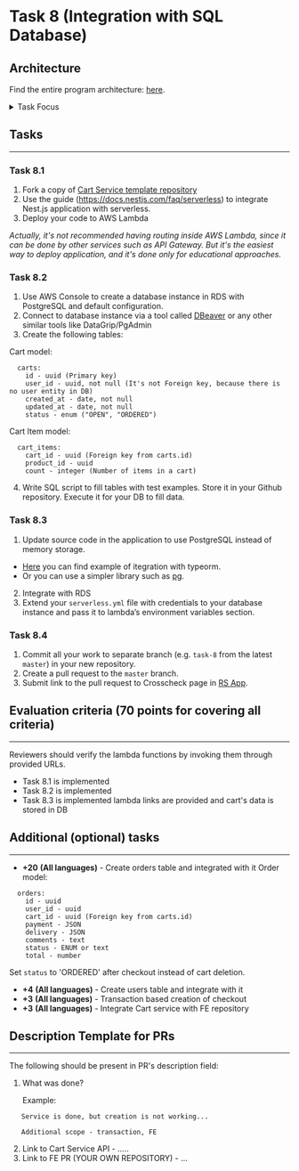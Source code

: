 # Task 8 (Integration with SQL Database)

## Architecture

Find the entire program architecture: [here](../Architecture.pdf).

<details>
  <summary>Task Focus</summary>

  The following image provides more info about task focus.

  <img src="./module_focus.png" />

</details>

## Tasks

---

### Task 8.1

1. Fork a copy of [Cart Service template repository](https://github.com/boale/rs-cart-api)
2. Use the guide (https://docs.nestjs.com/faq/serverless) to integrate Nest.js application with serverless. 
3. Deploy your code to AWS Lambda

_Actually, it's not recommended having routing inside AWS Lambda, since it can be done by other services such as API Gateway.
But it's the easiest way to deploy application, and it's done only for educational approaches._   


### Task 8.2

1. Use AWS Console to create a database instance in RDS with PostgreSQL and default configuration.
2. Connect to database instance via a tool called [DBeaver](https://dbeaver.io/download/) or any other similar tools like DataGrip/PgAdmin
3. Create the following tables:

Cart model:

```
  carts:
    id - uuid (Primary key)
    user_id - uuid, not null (It's not Foreign key, because there is no user entity in DB)
    created_at - date, not null
    updated_at - date, not null
    status - enum ("OPEN", "ORDERED") 

```

Cart Item model:

```
  cart_items:
    cart_id - uuid (Foreign key from carts.id)
    product_id - uuid
    count - integer (Number of items in a cart)
```


4. Write SQL script to fill tables with test examples. Store it in your Github repository. Execute it for your DB to fill data.

### Task 8.3

1. Update source code in the application to use PostgreSQL instead of memory storage.
- [Here](https://github.com/angry-coconut/nestjs-typeorm-example) you can find example of itegration with typeorm.
- Or you can use a simpler library such as [pg](https://www.npmjs.com/package/pg).
2. Integrate with RDS
3. Extend your `serverless.yml` file with credentials to your database instance and pass it to lambda’s environment variables section.

### Task 8.4

1. Commit all your work to separate branch (e.g. `task-8` from the latest `master`) in your new repository.
2. Create a pull request to the `master` branch.
3. Submit link to the pull request to Crosscheck page in [RS App](https://app.rs.school).


## Evaluation criteria (70 points for covering all criteria)

---

Reviewers should verify the lambda functions by invoking them through provided URLs.

- Task 8.1 is implemented
- Task 8.2 is implemented
- Task 8.3 is implemented lambda links are provided and cart's data is stored in DB

## Additional (optional) tasks

---

- **+20** **(All languages)** - Create orders table and integrated with it
Order model:
```
  orders:
    id - uuid
    user_id - uuid
    cart_id - uuid (Foreign key from carts.id)
    payment - JSON
    delivery - JSON
    comments - text
    status - ENUM or text
    total - number
```
Set `status` to 'ORDERED' after checkout instead of cart deletion.
- **+4** **(All languages)** - Create users table and integrate with it
- **+3** **(All languages)** - Transaction based creation of checkout
- **+3** **(All languages)** - Integrate Cart service with FE repository

## Description Template for PRs

---

The following should be present in PR's description field:

1. What was done?

   Example:

```
   Service is done, but creation is not working...

   Additional scope - transaction, FE
```

2. Link to Cart Service API - .....
3. Link to FE PR (YOUR OWN REPOSITORY) - ...
